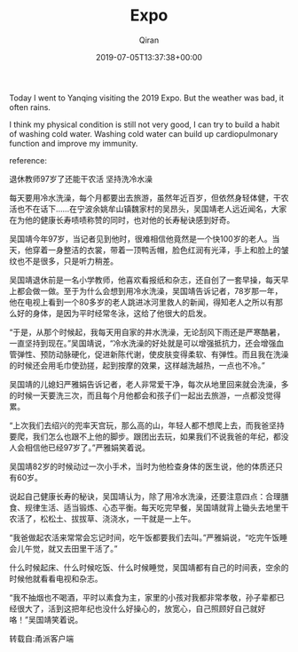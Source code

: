 ﻿---
title: Expo
author: Qiran
type: post
date: 2019-07-05T13:37:38+00:00
draft: true
private: true
aliases: ["/expo/"]
tags:
  - Health
  - Travel
---
Today I went to Yanqing visiting the 2019 Expo. But the weather was bad, it often rains.

I think my physical condition is still not very good, I can try to build a habit of washing cold water. Washing cold water can build up cardiopulmonary function and improve my immunity.

reference:

退休教师97岁了还能干农活 坚持洗冷水澡

每天要用冷水洗澡，每个月都要出去旅游，虽然年近百岁，但依然身轻体健，干农活也不在话下……在宁波余姚牟山镇魏家村的吴昂头，吴国靖老人远近闻名，大家在为他的健康长寿啧啧称赞的同时，也对他的长寿秘诀感到好奇。

吴国靖今年97岁，当记者见到他时，很难相信他竟然是一个快100岁的老人。当天，他穿着一身整洁的衣裳，带着一顶鸭舌帽，脸色红润有光泽，手上和脸上的皱纹也不是很多，只是听力稍差。

吴国靖退休前是一名小学教师，他喜欢看报纸和杂志，还自创了一套早操，每天早上都会做一做。至于为什么会想到用冷水洗澡，吴国靖告诉记者，78岁那一年，他在电视上看到一个80多岁的老人跳进冰河里救人的新闻，得知老人之所以有那么好的身体，是因为平时经常冬泳，这给了他很大的启发。

“于是，从那个时候起，我每天用自家的井水洗澡，无论刮风下雨还是严寒酷暑，一直坚持到现在。”吴国靖说，“冷水洗澡的好处就是可以增强抵抗力，还会增强血管弹性、预防动脉硬化，促进新陈代谢，使皮肤变得柔软、有弹性。而且我在洗澡的时候还会用毛巾使劲搓，起到按摩的效果，这样越洗越热，一点也不冷。”

吴国靖的儿媳妇严雅娟告诉记者，老人非常爱干净，每次从地里回来就会洗澡，多的时候一天要洗三次，而且每个月他都会和孩子们一起出去旅游，一点都没觉得累。

“上次我们去绍兴的兜率天宫玩，那么高的山，年轻人都不想爬上去，而我爸坚持要爬，我们怎么也跟不上他的脚步。跟团出去玩，如果我们不说我爸的年纪，都没人会相信他已经97岁了。”严雅娟笑着说。

吴国靖82岁的时候动过一次小手术，当时为他检查身体的医生说，他的体质还只有60岁。

说起自己健康长寿的秘诀，吴国靖认为，除了用冷水洗澡，还要注意四点：合理膳食、规律生活、适当锻炼、心态平衡。每天吃完早餐，吴国靖就背上锄头去地里干农活了，松松土、拔拔草、浇浇水，一干就是一上午。

“我爸做起农活来常常会忘记时间，吃午饭都要我们去叫。”严雅娟说，“吃完午饭睡会儿午觉，就又去田里干活了。”

什么时候起床、什么时候吃饭、什么时候睡觉，吴国靖都有自己的时间表，空余的时候他就看看电视和杂志。

“我不抽烟也不喝酒，平时以素食为主，家里的小孩对我都非常孝敬，孙子辈都已经很大了，活到这把年纪也没什么好操心的，放宽心，自己照顾好自己就好咯！”吴国靖笑着说。

转载自:甬派客户端
